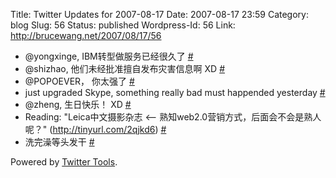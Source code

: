Title: Twitter Updates for 2007-08-17
Date: 2007-08-17 23:59
Category: blog
Slug: 56
Status: published
Wordpress-Id: 56
Link: http://brucewang.net/2007/08/17/56

-   @yongxinge, IBM转型做服务已经很久了
    [\#](http://twitter.com/number5/statuses/210281612)
-   @shizhao, 他们未经批准擅自发布灾害信息啊 XD
    [\#](http://twitter.com/number5/statuses/210429492)
-   @POPOEVER， 你太强了
    [\#](http://twitter.com/number5/statuses/210591172)
-   just upgraded Skype, something really bad must happended yesterday
    [\#](http://twitter.com/number5/statuses/210709222)
-   @zheng, 生日快乐！ XD
    [\#](http://twitter.com/number5/statuses/211107072)
-   Reading: "Leica中文摄影杂志 \<--
    熟知web2.0营销方式，后面会不会是熟人呢？"
    (http://tinyurl.com/2qjkd6)
    [\#](http://twitter.com/number5/statuses/211116832)
-   洗完澡等头发干 [\#](http://twitter.com/number5/statuses/211214912)

Powered by [Twitter Tools](http://alexking.org/projects/wordpress).
